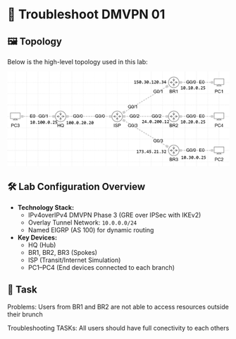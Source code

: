 # 📡 Troubleshoot DMVPN 01

## 🖼️ Topology

Below is the high-level topology used in this lab:

![MPLS-TE Lab Topology](topology.png)

## 🛠️ Lab Configuration Overview

- **Technology Stack:**
  - IPv4overIPv4 DMVPN Phase 3 (GRE over IPSec with IKEv2)
  - Overlay Tunnel Network: `10.0.0.0/24`
  - Named EIGRP (AS 100) for dynamic routing
- **Key Devices:**
  - HQ (Hub)
  - BR1, BR2, BR3 (Spokes)
  - ISP (Transit/Internet Simulation)
  - PC1–PC4 (End devices connected to each branch)

## 🎯 Task

Problems:
Users from BR1 and BR2 are not able to access resources outside their brunch

Troubleshooting TASKs:
All users should have full conectivity to each others 
